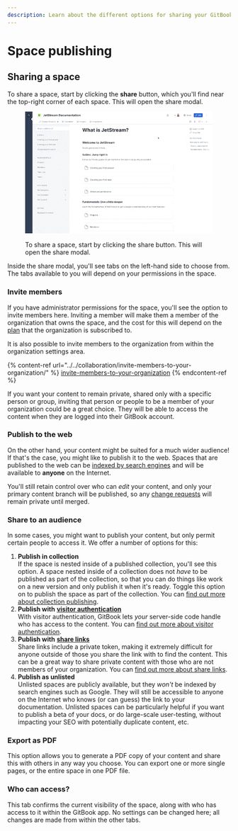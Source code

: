 ```yaml
---
description: Learn about the different options for sharing your GitBook space.
---
```


# Space publishing

## Sharing a space

To share a space, start by clicking the **share** button, which you'll find near the top-right corner of each space. This will open the share modal.

<figure><img src="../../.gitbook/assets/share-button-modal.gif" alt=""><figcaption><p>To share a space, start by clicking the share button. This will open the share modal.</p></figcaption></figure>

Inside the share modal, you'll see tabs on the left-hand side to choose from. The tabs available to you will depend on your permissions in the space.

### Invite members

If you have administrator permissions for the space, you'll see the option to invite members here. Inviting a member will make them a member of the organization that owns the space, and the cost for this will depend on the [plan](../../account-management/plans/) that the organization is subscribed to.

It is also possible to invite members to the organization from within the organization settings area.

{% content-ref url="../../collaboration/invite-members-to-your-organization/" %}
[invite-members-to-your-organization](../../collaboration/invite-members-to-your-organization/)
{% endcontent-ref %}

If you want your content to remain private, shared only with a specific person or group, inviting that person or people to be a member of your organization could be a great choice. They will be able to access the content when they are logged into their GitBook account.

### Publish to the web

On the other hand, your content might be suited for a much wider audience! If that's the case, you might like to publish it to the web. Spaces that are published to the web can be [indexed by search engines](../seo.md) and will be available to **anyone** on the Internet.

You'll still retain control over who can _edit_ your content, and only your primary content branch will be published, so any [change requests](../../collaboration/collaboration/change-requests.md) will remain private until merged.

### Share to an audience

In some cases, you might want to publish your content, but only permit certain people to access it. We offer a number of options for this:

1. **Publish in collection**\
   If the space is nested inside of a published collection, you'll see this option. A space nested inside of a collection does not _have_ to be published as part of the collection, so that you can do things like work on a new version and only publish it when it's ready. Toggle this option on to publish the space as part of the collection. You can [find out more about collection publishing](collection-publishing.md).
2. **Publish with** [**visitor authentication**](../visitor-authentication.md)\
   With visitor authentication, GitBook lets _your_ server-side code handle who has access to the content. You can [find out more about visitor authentication](../visitor-authentication.md).
3. **Publish with** [**share links**](share-links.md)\
   Share links include a private token, making it extremely difficult for anyone outside of those you share the link with to find the content. This can be a great way to share private content with those who are not members of your organization. You can [find out more about share links](share-links.md).
4. **Publish as unlisted**\
   Unlisted spaces are publicly available, but they _won't_ be indexed by search engines such as Google. They will still be accessible to anyone on the Internet who knows (or can guess) the link to your documentation. Unlisted spaces can be particularly helpful if you want to publish a beta of your docs, or do large-scale user-testing, without impacting your SEO with potentially duplicate content, etc.

### Export as PDF

This option allows you to generate a PDF copy of your content and share this with others in any way you choose. You can export one or more single pages, or the entire space in one PDF file.

### Who can access?

This tab confirms the current visibility of the space, along with who has access to it within the GitBook app. No settings can be changed here; all changes are made from within the other tabs.
